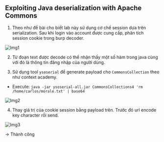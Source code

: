 ## Exploiting Java deserialization with Apache Commons

1. Theo như đề bài cho biết lab này sử dụng cơ chế session dựa trên serialization. Sau khi login vào account được cung cấp, phân tích session cookie trong burp decoder.

![Img1](\asset/../img/decoder.png)

2. Từ đoạn text được decode có thể nhận thấy một số hàm trong java cùng với đó là thông tin đăng nhập của người dùng.

3. Sử dụng tool ``ysoserial`` để generate payload cho `CommonsCollection` theo như context academy.
- Execute: ``java -jar ysoserial-all.jar CommonsCollections4 'rm /home/carlos/morale.txt' | base64``

![Img2](\asset/../img/generate_payload.png)

4. Thay giá trị của cookie session bằng payload trên. Trước đó url encode key character rồi send. 

![Img3](\asset/../img/done.png)

-> Thành công